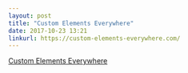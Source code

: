 ```yaml
---
layout: post
title: "Custom Elements Everywhere"
date: 2017-10-23 13:21
linkurl: https://custom-elements-everywhere.com/
---
```


[Custom Elements Everywhere](https://custom-elements-everywhere.com/)

> 